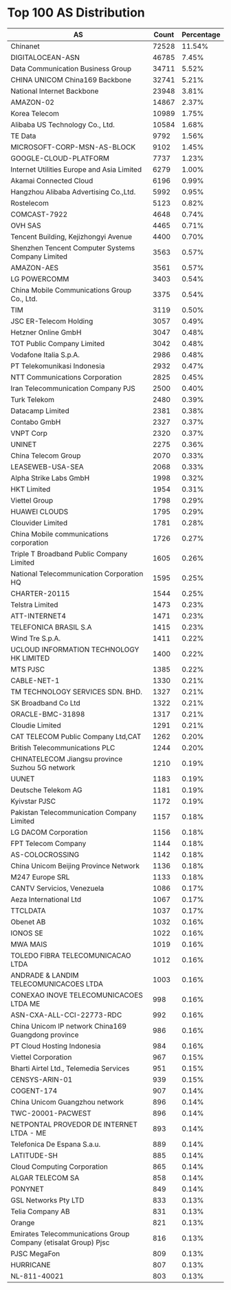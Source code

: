 # Top 100 AS Distribution
| AS | Count | Percentage |
|----|----|----|
| Chinanet | 72528 | 11.54% |
| DIGITALOCEAN-ASN | 46785 | 7.45% |
| Data Communication Business Group | 34711 | 5.52% |
| CHINA UNICOM China169 Backbone | 32741 | 5.21% |
| National Internet Backbone | 23948 | 3.81% |
| AMAZON-02 | 14867 | 2.37% |
| Korea Telecom | 10989 | 1.75% |
| Alibaba US Technology Co., Ltd. | 10584 | 1.68% |
| TE Data | 9792 | 1.56% |
| MICROSOFT-CORP-MSN-AS-BLOCK | 9102 | 1.45% |
| GOOGLE-CLOUD-PLATFORM | 7737 | 1.23% |
| Internet Utilities Europe and Asia Limited | 6279 | 1.00% |
| Akamai Connected Cloud | 6196 | 0.99% |
| Hangzhou Alibaba Advertising Co.,Ltd. | 5992 | 0.95% |
| Rostelecom | 5123 | 0.82% |
| COMCAST-7922 | 4648 | 0.74% |
| OVH SAS | 4465 | 0.71% |
| Tencent Building, Kejizhongyi Avenue | 4400 | 0.70% |
| Shenzhen Tencent Computer Systems Company Limited | 3563 | 0.57% |
| AMAZON-AES | 3561 | 0.57% |
| LG POWERCOMM | 3403 | 0.54% |
| China Mobile Communications Group Co., Ltd. | 3375 | 0.54% |
| TIM | 3119 | 0.50% |
| JSC ER-Telecom Holding | 3057 | 0.49% |
| Hetzner Online GmbH | 3047 | 0.48% |
| TOT Public Company Limited | 3042 | 0.48% |
| Vodafone Italia S.p.A. | 2986 | 0.48% |
| PT Telekomunikasi Indonesia | 2932 | 0.47% |
| NTT Communications Corporation | 2825 | 0.45% |
| Iran Telecommunication Company PJS | 2500 | 0.40% |
| Turk Telekom | 2480 | 0.39% |
| Datacamp Limited | 2381 | 0.38% |
| Contabo GmbH | 2327 | 0.37% |
| VNPT Corp | 2320 | 0.37% |
| UNINET | 2275 | 0.36% |
| China Telecom Group | 2070 | 0.33% |
| LEASEWEB-USA-SEA | 2068 | 0.33% |
| Alpha Strike Labs GmbH | 1998 | 0.32% |
| HKT Limited | 1954 | 0.31% |
| Viettel Group | 1798 | 0.29% |
| HUAWEI CLOUDS | 1795 | 0.29% |
| Clouvider Limited | 1781 | 0.28% |
| China Mobile communications corporation | 1726 | 0.27% |
| Triple T Broadband Public Company Limited | 1605 | 0.26% |
| National Telecommunication Corporation HQ | 1595 | 0.25% |
| CHARTER-20115 | 1544 | 0.25% |
| Telstra Limited | 1473 | 0.23% |
| ATT-INTERNET4 | 1471 | 0.23% |
| TELEFONICA BRASIL S.A | 1415 | 0.23% |
| Wind Tre S.p.A. | 1411 | 0.22% |
| UCLOUD INFORMATION TECHNOLOGY HK LIMITED | 1400 | 0.22% |
| MTS PJSC | 1385 | 0.22% |
| CABLE-NET-1 | 1330 | 0.21% |
| TM TECHNOLOGY SERVICES SDN. BHD. | 1327 | 0.21% |
| SK Broadband Co Ltd | 1322 | 0.21% |
| ORACLE-BMC-31898 | 1317 | 0.21% |
| Cloudie Limited | 1291 | 0.21% |
| CAT TELECOM Public Company Ltd,CAT | 1262 | 0.20% |
| British Telecommunications PLC | 1244 | 0.20% |
| CHINATELECOM Jiangsu province Suzhou 5G network | 1210 | 0.19% |
| UUNET | 1183 | 0.19% |
| Deutsche Telekom AG | 1181 | 0.19% |
| Kyivstar PJSC | 1172 | 0.19% |
| Pakistan Telecommunication Company Limited | 1157 | 0.18% |
| LG DACOM Corporation | 1156 | 0.18% |
| FPT Telecom Company | 1144 | 0.18% |
| AS-COLOCROSSING | 1142 | 0.18% |
| China Unicom Beijing Province Network | 1136 | 0.18% |
| M247 Europe SRL | 1133 | 0.18% |
| CANTV Servicios, Venezuela | 1086 | 0.17% |
| Aeza International Ltd | 1067 | 0.17% |
| TTCLDATA | 1037 | 0.17% |
| Obenet AB | 1032 | 0.16% |
| IONOS SE | 1022 | 0.16% |
| MWA MAIS | 1019 | 0.16% |
| TOLEDO FIBRA TELECOMUNICACAO LTDA | 1012 | 0.16% |
| ANDRADE & LANDIM TELECOMUNICACOES LTDA | 1003 | 0.16% |
| CONEXAO INOVE TELECOMUNICACOES LTDA ME | 998 | 0.16% |
| ASN-CXA-ALL-CCI-22773-RDC | 992 | 0.16% |
| China Unicom IP network China169 Guangdong province | 986 | 0.16% |
| PT Cloud Hosting Indonesia | 984 | 0.16% |
| Viettel Corporation | 967 | 0.15% |
| Bharti Airtel Ltd., Telemedia Services | 951 | 0.15% |
| CENSYS-ARIN-01 | 939 | 0.15% |
| COGENT-174 | 907 | 0.14% |
| China Unicom Guangzhou network | 896 | 0.14% |
| TWC-20001-PACWEST | 896 | 0.14% |
| NETPONTAL PROVEDOR DE INTERNET LTDA - ME | 893 | 0.14% |
| Telefonica De Espana S.a.u. | 889 | 0.14% |
| LATITUDE-SH | 885 | 0.14% |
| Cloud Computing Corporation | 865 | 0.14% |
| ALGAR TELECOM SA | 858 | 0.14% |
| PONYNET | 849 | 0.14% |
| GSL Networks Pty LTD | 833 | 0.13% |
| Telia Company AB | 831 | 0.13% |
| Orange | 821 | 0.13% |
| Emirates Telecommunications Group Company (etisalat Group) Pjsc | 816 | 0.13% |
| PJSC MegaFon | 809 | 0.13% |
| HURRICANE | 807 | 0.13% |
| NL-811-40021 | 803 | 0.13% |
